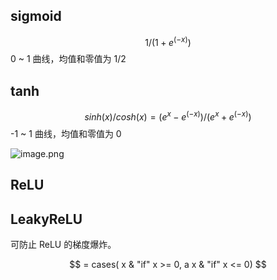 ## sigmoid

$$1 / (1 + e^(-x))$$
0 ~ 1 曲线，均值和零值为 $1 / 2$

## tanh

$$sinh(x) / cosh(x) = (e^x - e^(-x)) / (e^x + e^(-x))$$
-1 ~ 1 曲线，均值和零值为 $0$

![image.png](https://how-to-1258460161.cos.ap-shanghai.myqcloud.com/how-to/20241112154001.webp)

## ReLU

## LeakyReLU

可防止 ReLU 的梯度爆炸。

$$ = cases( x & "if" x >= 0, a x & "if" x <= 0) $$
